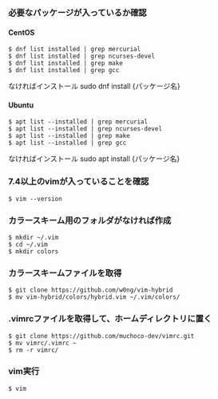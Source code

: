 ### 必要なパッケージが入っているか確認

#### CentOS

    $ dnf list installed | grep mercurial
    $ dnf list installed | grep ncurses-devel
    $ dnf list installed | grep make
    $ dnf list installed | grep gcc

なければインストール sudo dnf install {パッケージ名}

#### Ubuntu

```
$ apt list --installed | grep mercurial
$ apt list --installed | grep ncurses-devel
$ apt list --installed | grep make
$ apt list --installed | grep gcc
```

なければインストール sudo apt install {パッケージ名}

### 7.4以上のvimが入っていることを確認

    $ vim --version

### カラースキーム用のフォルダがなければ作成
    
    $ mkdir ~/.vim
    $ cd ~/.vim
    $ mkdir colors

### カラースキームファイルを取得
    
    $ git clone https://github.com/w0ng/vim-hybrid
    $ mv vim-hybrid/colors/hybrid.vim ~/.vim/colors/

### .vimrcファイルを取得して、ホームディレクトリに置く
    
    $ git clone https://github.com/muchoco-dev/vimrc.git
    $ mv vimrc/.vimrc ~
    $ rm -r vimrc/

### vim実行

    $ vim
